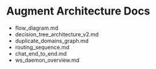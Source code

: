 # Augment Architecture Docs

- flow_diagram.md
- decision_tree_architecture_v2.md
- duplicate_domains_graph.md
- routing_sequence.md
- chat_end_to_end.md
- ws_daemon_overview.md

